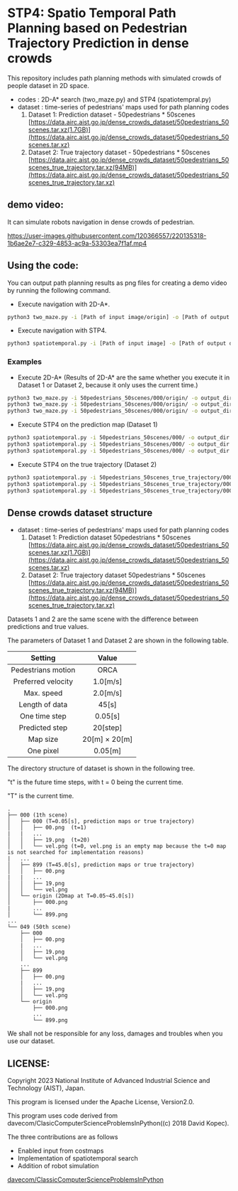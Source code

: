 # STP4: Spatio Temporal Path Planning based on Pedestrian Trajectory Prediction in dense crowds

This repository includes path planning methods with simulated crowds of people dataset in 2D space.

- codes : 2D-A* search (two_maze.py) and STP4 (spatiotempral.py)
- dataset : time-series of pedestrians' maps used for path planning codes
    1. Dataset 1: Prediction dataset - 50pedestrians * 50scenes
[https://data.airc.aist.go.jp/dense_crowds_dataset/50pedestrians_50scenes.tar.xz(1.7GB)](https://data.airc.aist.go.jp/dense_crowds_dataset/50pedestrians_50scenes.tar.xz)
    2. Dataset 2: True trajectory dataset - 50pedestrians * 50scenes
[https://data.airc.aist.go.jp/dense_crowds_dataset/50pedestrians_50scenes_true_trajectory.tar.xz(94MB)](https://data.airc.aist.go.jp/dense_crowds_dataset/50pedestrians_50scenes_true_trajectory.tar.xz)

## **demo video:**

It can simulate robots navigation in dense crowds of pedestrian.

https://user-images.githubusercontent.com/120366557/220135318-1b6ae2e7-c329-4853-ac9a-53303ea7f1af.mp4


## **Using the code:**

You can output path planning results as png files for creating a demo video by running the following command.

- Execute navigation with 2D-A*.
```bash
python3 two_maze.py -i [Path of input image/origin] -o [Path of output directory for simulation images] --st_r [y of a start] --st_c [x of a start] --go_r [y of a goal] --go_c [x of a goal]
```
- Execute navigation with STP4.
```bash
python3 spatiotemporal.py -i [Path of input image] -o [Path of output directory for simulation images] --st_r [y of a start] --st_c [x of a start] --go_r [y of a goal] --go_c [x of a goal]
```

### Examples
- Execute 2D-A* (Results of 2D-A* are the same whether you execute it in Dataset 1 or Dataset 2, because it only uses the current time.)
```bash
python3 two_maze.py -i 50pedestrians_50scenes/000/origin/ -o output_dir --st_r 270 --st_c 160 --go_r 130 --go_c 240  (2D-A*:1S→1G)
python3 two_maze.py -i 50pedestrians_50scenes/000/origin/ -o output_dir --st_r 270 --st_c 120 --go_r 130 --go_c 280  (2D-A*:2S→2G)
python3 two_maze.py -i 50pedestrians_50scenes/000/origin/ -o output_dir --st_r 270 --st_c 80 --go_r 130 --go_c 320   (2D-A*:3S→3G)
```
- Execute STP4 on the prediction map (Dataset 1)
```bash
python3 spatiotemporal.py -i 50pedestrians_50scenes/000/ -o output_dir --st_r 270 --st_c 160 --go_r 130 --go_c 240   (Proposed:1S→1G)
python3 spatiotemporal.py -i 50pedestrians_50scenes/000/ -o output_dir --st_r 270 --st_c 120 --go_r 130 --go_c 280   (Proposed:2S→2G)
python3 spatiotemporal.py -i 50pedestrians_50scenes/000/ -o output_dir --st_r 270 --st_c 80 --go_r 130 --go_c 320    (Proposed:3S→3G)
```

- Execute STP4 on the true trajectory (Dataset 2)
```bash
python3 spatiotemporal.py -i 50pedestrians_50scenes_true_trajectory/000/ -o output_dir --st_r 270 --st_c 160 --go_r 130 --go_c 240   (Proposed:1S→1G)
python3 spatiotemporal.py -i 50pedestrians_50scenes_true_trajectory/000/ -o output_dir --st_r 270 --st_c 120 --go_r 130 --go_c 280   (Proposed:2S→2G)
python3 spatiotemporal.py -i 50pedestrians_50scenes_true_trajectory/000/ -o output_dir --st_r 270 --st_c 80 --go_r 130 --go_c 320    (Proposed:3S→3G)
```

## **Dense crowds dataset structure**
- dataset : time-series of pedestrians' maps used for path planning codes
    1. Dataset 1: Prediction dataset 50pedestrians * 50scenes
[https://data.airc.aist.go.jp/dense_crowds_dataset/50pedestrians_50scenes.tar.xz(1.7GB)](https://data.airc.aist.go.jp/dense_crowds_dataset/50pedestrians_50scenes.tar.xz)
    2. Dataset 2: True trajectory dataset 50pedestrians * 50scenes
[https://data.airc.aist.go.jp/dense_crowds_dataset/50pedestrians_50scenes_true_trajectory.tar.xz(94MB)](https://data.airc.aist.go.jp/dense_crowds_dataset/50pedestrians_50scenes_true_trajectory.tar.xz)

Datasets 1 and 2 are the same scene with the difference between predictions and true values.

The parameters of Dataset 1 and Dataset 2 are shown in the following table. 

|  Setting  |  Value  |
| :----: | :----: |
|  Pedestrians motion  |  ORCA  |
|  Preferred velocity  |  1.0[m/s]  |
|  Max. speed  |  2.0[m/s]  |
|  Length of data  |  45[s]  |
|  One time step  |  0.05[s] |
|  Predicted step  |  20[step]  |
| Map size  |  20[m] $\times$ 20[m]  |
|  One pixel  |  0.05[m]  |


The directory structure of dataset is shown in the following tree.

"t" is the future time steps, with t = 0 being the current time.

"T" is the current time.

```
.
├── 000 (1th scene)
│   ├── 000 (T=0.05[s], prediction maps or true trajectory)
│   │   ├── 00.png  (t=1)
|   |   ...
│   │   ├── 19.png  (t=20)
│   │   └── vel.png (t=0, vel.png is an empty map because the t=0 map is not searched for implementation reasons)
|   ...
│   ├── 899 (T=45.0[s], prediction maps or true trajectory)
│   │   ├── 00.png
|   |   ...
│   │   ├── 19.png
│   │   └── vel.png
│   └── origin (2Dmap at T=0.05~45.0[s])
│       ├── 000.png
|       ...
│       └── 899.png
...
└── 049 (50th scene)
    ├── 000
    │   ├── 00.png
    |   ...
    │   ├── 19.png
    │   └── vel.png
    ...
    ├── 899
    │   ├── 00.png
    |   ...
    │   ├── 19.png
    │   └── vel.png
    └── origin
        ├── 000.png
        ...
        └── 899.png

```

We shall not be responsible for any loss, damages and troubles when you use our dataset.



  

## **LICENSE:**
Copyright 2023 National Institute of Advanced Industrial Science and Technology (AIST), Japan.

This program is licensed under the Apache License, Version2.0.

This program uses code derived from davecom/ClasicComputerScienceProblemsInPython((c) 2018 David Kopec).

The three contributions are as follows
- Enabled input from costmaps
- Implementation of spatiotemporal search
- Addition of robot simulation



[davecom/ClassicComputerScienceProblemsInPython](https://github.com/davecom/ClassicComputerScienceProblemsInPython)

